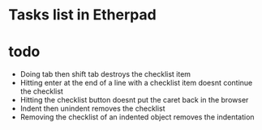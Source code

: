 Tasks list in Etherpad
======================


todo
====
* Doing tab then shift tab destroys the checklist item
* Hitting enter at the end of a line with a checklist item doesnt continue the checklist
* Hitting the checklist button doesnt put the caret back in the browser
* Indent then unindent removes the checklist
* Removing the checklist of an indented object removes the indentation
